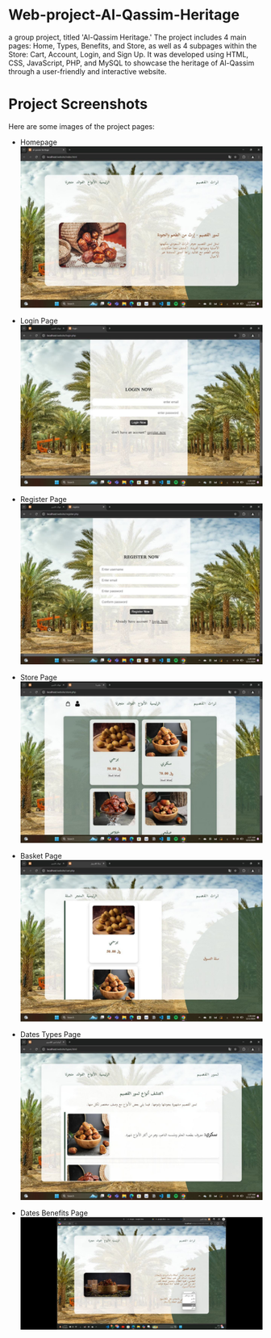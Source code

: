 # Web-project-Al-Qassim-Heritage
a group project, titled 'Al-Qassim Heritage.' The project includes 4 main pages: Home, Types, Benefits, and Store, as well as 4 subpages within the Store: Cart, Account, Login, and Sign Up. It was developed using HTML, CSS, JavaScript, PHP, and MySQL to showcase the heritage of Al-Qassim through a user-friendly and interactive website.

# Project Screenshots

Here are some images of the project pages:

- Homepage  
  ![Homepage](Images/Home%20page.png)

- Login Page  
  ![Login Page](Images/Login%20page.png)

- Register Page  
  ![Register Page](Images/Register%20page.png)

- Store Page  
  ![Store Page](Images/Store%20page.png)

- Basket Page  
  ![Basket Page](Images/Basket%20page.png)

- Dates Types Page  
  ![Dates Types Page](Images/Dates%20types%20page.png)

- Dates Benefits Page  
  ![Dates Benefits Page](Images/Dates%20benefits%20page.png)
